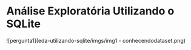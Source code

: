# Análise Exploratória Utilizando o SQLite
 
![pergunta1](eda-utilizando-sqlite/imgs/img1 - conhecendodataset.png)
